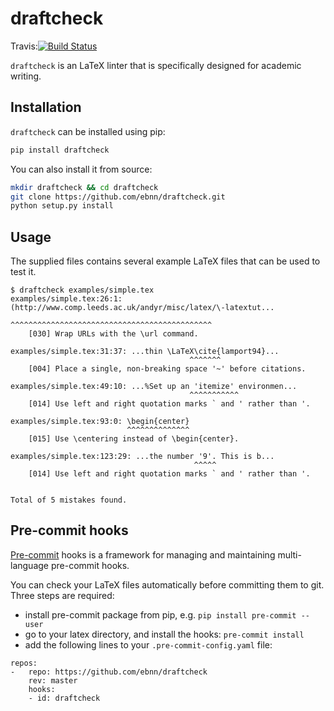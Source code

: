 draftcheck
==========

Travis:[![Build Status](https://travis-ci.org/ebnn/draftcheck.svg?branch=master)](https://travis-ci.org/ebnn/draftcheck)

`draftcheck` is an LaTeX linter that is specifically designed for academic writing.

Installation
------------

`draftcheck` can be installed using pip:

```bash
pip install draftcheck
```

You can also install it from source:

```bash
mkdir draftcheck && cd draftcheck
git clone https://github.com/ebnn/draftcheck.git
python setup.py install
```

Usage
-----

The supplied files contains several example LaTeX files that can be used to test it.

```
$ draftcheck examples/simple.tex
examples/simple.tex:26:1: (http://www.comp.leeds.ac.uk/andyr/misc/latex/\-latextut...
                           ^^^^^^^^^^^^^^^^^^^^^^^^^^^^^^^^^^^^^^^^^^^^^
	[030] Wrap URLs with the \url command.

examples/simple.tex:31:37: ...thin \LaTeX\cite{lamport94}...
                                        ^^^^^^^
	[004] Place a single, non-breaking space '~' before citations.

examples/simple.tex:49:10: ...%Set up an 'itemize' environmen...
                                        ^^^^^^^^^^^
	[014] Use left and right quotation marks ` and ' rather than '.

examples/simple.tex:93:0: \begin{center}
                          ^^^^^^^^^^^^^^
	[015] Use \centering instead of \begin{center}.

examples/simple.tex:123:29: ...the number '9'. This is b...
                                         ^^^^^
	[014] Use left and right quotation marks ` and ' rather than '.


Total of 5 mistakes found.
```

Pre-commit hooks
----------------

[Pre-commit](https://pre-commit.com/) hooks is a framework for managing and maintaining multi-language pre-commit hooks.

You can check your LaTeX files automatically before committing them to git.
Three steps are required:
- install pre-commit package from pip, e.g. ```pip install pre-commit --user```
- go to your latex directory, and install the hooks:
  ```pre-commit install```
- add the following lines to your `.pre-commit-config.yaml` file:
```
repos:
-   repo: https://github.com/ebnn/draftcheck
    rev: master
    hooks:
    - id: draftcheck
```

